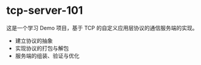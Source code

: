 # tcp-server-101

这是一个学习 Demo 项目，基于 TCP 的自定义应用层协议的通信服务端的实现。

- 建立协议的抽象
- 实现协议的打包与解包
- 服务端的组装、验证与优化

